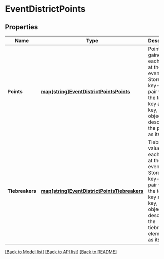 # EventDistrictPoints

## Properties

Name | Type | Description | Notes
------------ | ------------- | ------------- | -------------
**Points** | [**map[string]EventDistrictPointsPoints**](Event_District_Points_points.md) | Points gained for each team at the event. Stored as a key-value pair with the team key as the key, and an object describing the points as its value. | 
**Tiebreakers** | [**map[string]EventDistrictPointsTiebreakers**](Event_District_Points_tiebreakers.md) | Tiebreaker values for each team at the event. Stored as a key-value pair with the team key as the key, and an object describing the tiebreaker elements as its value. | [optional] 

[[Back to Model list]](../README.md#documentation-for-models) [[Back to API list]](../README.md#documentation-for-api-endpoints) [[Back to README]](../README.md)


